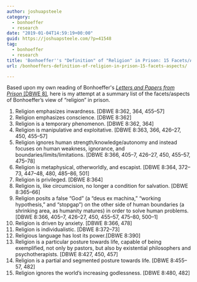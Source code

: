 ```yaml
---
author: joshuapsteele
category:
  - bonhoeffer
  - research
date: "2019-01-04T14:59:19+00:00"
guid: https://joshuapsteele.com/?p=41548
tag:
  - bonhoeffer
  - research
title: 'Bonhoeffer''s "Definition" of "Religion" in Prison: 15 Facets/Aspects'
url: /bonhoeffers-definition-of-religion-in-prison-15-facets-aspects/

---
```

Based upon my own reading of Bonhoeffer's [_Letters and Papers from Prison_ \[DBWE 8\]](https://amzn.to/2AuzaJj), here is my attempt at a summary list of the facets/aspects of Bonhoeffer’s view of “religion” in prison.

1. Religion emphasizes inwardness. \[DBWE 8:362, 364, 455–57\]
1. Religion emphasizes conscience. \[DBWE 8:362\]
1. Religion is a temporary phenomenon. \[DBWE 8:362, 364\]
1. Religion is manipulative and exploitative. \[DBWE 8:363, 366, 426–27, 450, 455–57\]
1. Religion ignores human strength/knowledge/autonomy and instead focuses on human weakness, ignorance, and boundaries/limits/limitations. \[DBWE 8:366, 405–7, 426–27, 450, 455–57, 475–78\]
1. Religion is metaphysical, otherworldly, and escapist. \[DBWE 8:364, 372–73, 447–48, 480, 485–86, 501\]
1. Religion is privileged. \[DBWE 8:364\]
1. Religion is, like circumcision, no longer a condition for salvation. \[DBWE 8:365–66\]
1. Religion posits a false “God” (a “deus ex machina,” “working hypothesis,” and “stopgap”) on the other side of human boundaries (a shrinking area, as humanity matures) in order to solve human problems. \[DBWE 8:366, 405–7, 426–27, 450, 455–57, 475–80, 500–1\]
1. Religion is driven by anxiety. \[DBWE 8:366, 478\]
1. Religion is individualistic. \[DBWE 8:372–73\]
1. Religious language has lost its power.\[DBWE 8:390\]
1. Religion is a particular posture towards life, capable of being exemplified, not only by pastors, but also by existential philosophers and psychotherapists. \[DBWE 8:427, 450, 457\]
1. Religion is a partial and segmented posture towards life. \[DBWE 8:455–57, 482\]
1. Religion ignores the world’s increasing godlessness. \[DBWE 8:480, 482\]
